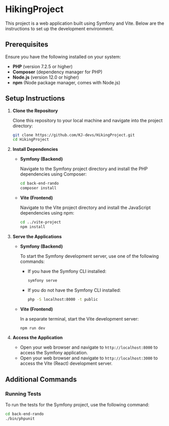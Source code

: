 # HikingProject

This project is a web application built using Symfony and Vite. Below are the instructions to set up the development environment.

## Prerequisites

Ensure you have the following installed on your system:

- **PHP** (version 7.2.5 or higher)
- **Composer** (dependency manager for PHP)
- **Node.js** (version 12.0 or higher)
- **npm** (Node package manager, comes with Node.js)

## Setup Instructions

1. **Clone the Repository**

    Clone this repository to your local machine and navigate into the project directory:

    ```sh
    git clone https://github.com/KJ-devs/HikingProject.git
    cd HikingProject
    ```

2. **Install Dependencies**

    - **Symfony (Backend)**

        Navigate to the Symfony project directory and install the PHP dependencies using Composer:

        ```sh
        cd back-end-rando
        composer install
        ```

    - **Vite (Frontend)**

        Navigate to the Vite project directory and install the JavaScript dependencies using npm:

        ```sh
        cd ../vite-project
        npm install
        ```

3. **Serve the Applications**

    - **Symfony (Backend)**

        To start the Symfony development server, use one of the following commands:

        - If you have the Symfony CLI installed:

          ```sh
          symfony serve
          ```

        - If you do not have the Symfony CLI installed:

          ```sh
          php -S localhost:8000 -t public
          ```

    - **Vite (Frontend)**

        In a separate terminal, start the Vite development server:

        ```sh
        npm run dev
        ```

4. **Access the Application**

    - Open your web browser and navigate to `http://localhost:8000` to access the Symfony application.
    - Open your web browser and navigate to `http://localhost:3000` to access the Vite (React) development server.

## Additional Commands

### Running Tests

To run the tests for the Symfony project, use the following command:

```sh
cd back-end-rando
./bin/phpunit
